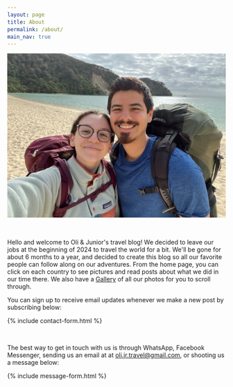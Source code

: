 ```yaml
---
layout: page
title: About
permalink: /about/
main_nav: true
---
```


![image tooltip here](/assets/photos/abel_tasman/abel_tasman_1.jpg)

<br />

Hello and welcome to Oli & Junior's travel blog! We decided to leave our jobs at the beginning of 2024 to travel the world for a bit. We'll be gone for about 6 months to a year, and decided to create this blog so all our favorite people can follow along on our adventures. From the home page, you can click on each country to see pictures and read posts about what we did in our time there. We also have a [Gallery](https://gramirezjr.github.io/oli-jr-travel/gallery/) of all our photos for you to scroll through.

You can sign up to receive email updates whenever we make a new post by subscribing below:

{% include contact-form.html %}

<br />

The best way to get in touch with us is through WhatsApp, Facebook Messenger, sending us an email at at oli.jr.travel@gmail.com, or shooting us a message below:

{% include message-form.html %}

